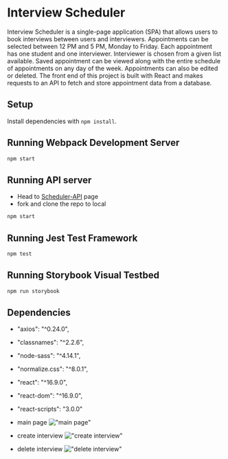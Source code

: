 # Interview Scheduler
Interview Scheduler is a single-page application (SPA) that allows users to book interviews between users and interviewers. 
Appointments can be selected between 12 PM and 5 PM, Monday to Friday. Each appointment has one student and one interviewer. Interviewer is chosen from a given list available. Saved appointment can be viewed along with the entire schedule of appointments on any day of the week. Appointments can also be edited or deleted. The front end of this project is built with React and makes requests to an API to fetch and store appointment data from a database.

## Setup

Install dependencies with `npm install`.


## Running Webpack Development Server

```sh
npm start
```
## Running API server 

- Head to [Scheduler-API](https://github.com/diavolosz/scheduler-api) page
- fork and clone the repo to local

```sh
npm start
```

## Running Jest Test Framework

```sh
npm test
```

## Running Storybook Visual Testbed

```sh
npm run storybook
```

## Dependencies

- "axios": "^0.24.0",
- "classnames": "^2.2.6",
- "node-sass": "^4.14.1",
- "normalize.css": "^8.0.1",
- "react": "^16.9.0",
- "react-dom": "^16.9.0",
- "react-scripts": "3.0.0"

- main page
  !["main page"]()<br />
- create interview
  !["create interview"]()<br />
- delete interview
  !["delete interview"]()